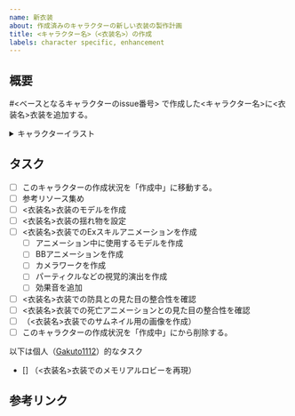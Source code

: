 ```yaml
---
name: 新衣装
about: 作成済みのキャラクターの新しい衣装の製作計画
title: <キャラクター名>（<衣装名>）の作成
labels: character specific, enhancement
---
```


<!-- 「<>」内を適切なものに置き換えてください。 -->

## 概要
#<ベースとなるキャラクターのissue番号> で作成した<キャラクター名>に<衣装名>衣装を追加する。

<details>
  <summary>キャラクターイラスト</summary>

  ![<キャラクター名>](https://www.example.com/character_illust.png)

  <!-- 上記URLをキャラクターイラストのものに置き換えてください。 -->
</details>

## タスク
- [ ] このキャラクターの作成状況を「作成中」に移動する。
- [ ] 参考リソース集め
- [ ] <衣装名>衣装のモデルを作成
- [ ] <衣装名>衣装の揺れ物を設定
- [ ] <衣装名>衣装でのExスキルアニメーションを作成
   - [ ] アニメーション中に使用するモデルを作成
   - [ ] BBアニメーションを作成
   - [ ] カメラワークを作成
   - [ ] パーティクルなどの視覚的演出を作成
   - [ ] 効果音を追加
- [ ] <衣装名>衣装での防具との見た目の整合性を確認
- [ ] <衣装名>衣装での死亡アニメーションとの見た目の整合性を確認
- [ ] （<衣装名>衣装でのサムネイル用の画像を作成）
- [ ] このキャラクターの作成状況を「作成中」にから削除する。

以下は個人（[Gakuto1112](https://github.com/Gakuto1112)）的なタスク

- [] （<衣装名>衣装でのメモリアルロビーを再現）

## 参考リンク
<!--
    ここに、キャラクターを製作する上で役に立ちそうなリンクを貼ります。
    主なソースはWikiからになると思います。
    Wikiの場合は次のリンクを使用してください。

    https://bluearchive.wikiru.jp/?<キャラクター名>
-->